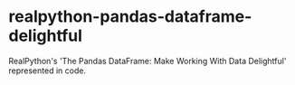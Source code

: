 # realpython-pandas-dataframe-delightful
RealPython's 'The Pandas DataFrame: Make Working With Data Delightful' represented in code. 
